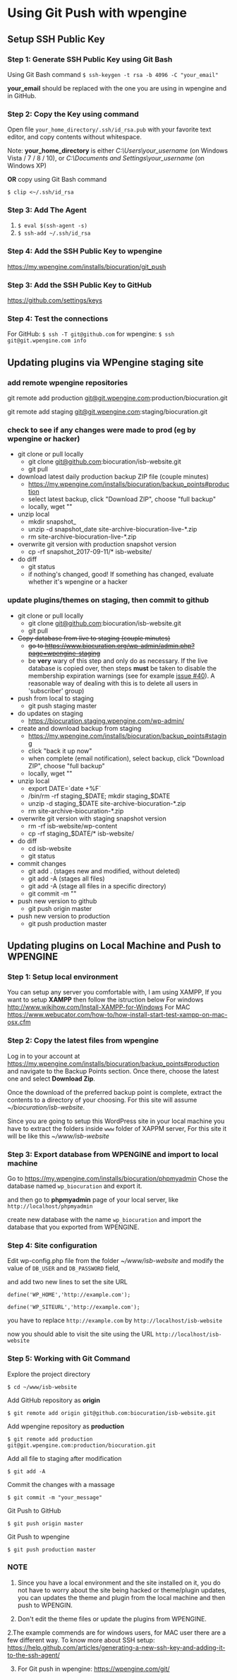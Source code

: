 # Using Git Push with wpengine


## Setup SSH Public Key

### Step 1: Generate SSH Public Key using Git Bash
Using Git Bash command
`$ ssh-keygen -t rsa -b 4096 -C "your_email"`

**your_email** should be replaced with the one you are using in wpengine and in GitHub.


### Step 2: Copy the Key using command

Open file `your_home_directory/.ssh/id_rsa.pub` with your favorite text editor, and copy contents without whitespace.

Note: **your_home_directory** is either *C:\Users\your_username* (on Windows Vista / 7 / 8 / 10), or *C:\Documents and Settings\your_username* (on Windows XP)

**OR** copy using Git Bash command

`$ clip <~/.ssh/id_rsa`


### Step 3: Add The Agent
1. `$ eval $(ssh-agent -s)`
2. `$ ssh-add ~/.ssh/id_rsa`


### Step 4: Add the SSH Public Key to wpengine
https://my.wpengine.com/installs/biocuration/git_push


### Step 3: Add the SSH Public Key to GitHub
https://github.com/settings/keys


### Step 4: Test the connections
For GitHub: `$ ssh -T git@github.com` for wpengine: `$ ssh git@git.wpengine.com info`


## Updating plugins via WPengine staging site

### add remote wpengine repositories

git remote add production git@git.wpengine.com:production/biocuration.git

git remote add staging git@git.wpengine.com:staging/biocuration.git


### check to see if any changes were made to prod (eg by wpengine or hacker)

* git clone or pull locally
   - git clone git@github.com:biocuration/isb-website.git
   - git pull
* download latest daily production backup ZIP file (couple minutes)
   - https://my.wpengine.com/installs/biocuration/backup_points#production
   - select latest backup, click "Download ZIP", choose "full backup"
   - locally, wget "<URL>"
* unzip local 
   - mkdir snapshot_<date>
   - unzip -d snapshot_date site-archive-biocuration-live-*.zip
   - rm site-archive-biocuration-live-*.zip
* overwrite git version with production snapshot version 
   - cp -rf snapshot_2017-09-11/* isb-website/
* do diff
   - git status
   - if nothing's changed, good!  If something has changed, evaluate whether it's wpengine or a hacker

### update plugins/themes on staging, then commit to github

* git clone or pull locally
   - git clone git@github.com:biocuration/isb-website.git
   - git pull
* ~~Copy database from live to staging (couple minutes)~~
   - ~~go to https://www.biocuration.org/wp-admin/admin.php?page=wpengine-staging~~
   - be **very** wary of this step and only do as necessary. If the live database is copied over, then steps **must** be taken to disable the membership expiration warnings (see for example [issue #40](https://github.com/biocuration/isb-website/issues/40)).  A reasonable way of dealing with this is to delete all users in 'subscriber' group)
* push from local to staging
   - git push staging master
* do updates on staging
   - https://biocuration.staging.wpengine.com/wp-admin/
* create and download backup from staging
   - https://my.wpengine.com/installs/biocuration/backup_points#staging
   - click "back it up now"
   - when complete (email notification), select backup, click "Download ZIP", choose "full backup"
   - locally, wget "<URL>"
* unzip local 
   - export DATE=\`date +%F\`
   - /bin/rm -rf staging_$DATE; mkdir staging_$DATE
   - unzip -d staging_$DATE site-archive-biocuration-*.zip
   - rm site-archive-biocuration-*.zip
* overwrite git version with staging snapshot version 
   - rm -rf isb-website/wp-content
   - cp -rf staging_$DATE/* isb-website/
* do diff
   - cd isb-website
   - git status
* commit changes
   - git add . (stages new and modified, without deleted)
   - git add -A (stages all files)
   - git add -A <path> (stage all files in a specific directory)
   - git commit -m "<comment>"
* push new version to github
   - git push origin master
* push new version to production
   - git push production master



## Updating plugins on Local Machine and Push to WPENGINE

### Step 1: Setup local environment
You can setup any server you comfortable with, I am using XAMPP, If you want to setup **XAMPP** then follow the istruction below
For windows http://www.wikihow.com/Install-XAMPP-for-Windows
For MAC https://www.webucator.com/how-to/how-install-start-test-xampp-on-mac-osx.cfm

### Step 2: Copy the latest files from wpengine
Log in to your account at https://my.wpengine.com/installs/biocuration/backup_points#production and navigate to the Backup Points section. Once there, choose the latest one and select **Download Zip**.

Once the download of the preferred backup point is complete, extract the contents to a directory of your choosing. For this site will assume *~/biocuration/isb-website*.


Since you are going to setup this WordPress site in your local machine you have to extract the folders inside `www` folder of XAPPM server, For this site it will be like this *~/www/isb-website*


### Step 3: Export database from WPENGINE and import to local machine
Go to 
https://my.wpengine.com/installs/biocuration/phpmyadmin
Chose the database named `wp_biocuration` and export it.

and then go to **phpmyadmin** page of your local server, like `http://localhost/phpmyadmin`

create new database with the name `wp_biocuration` and import the database that you exported from WPENGINE.


### Step 4: Site configuration
Edit wp-config.php file from the folder *~/www/isb-website* and modify the value of `DB_USER` and `DB_PASSWORD` field,

and add two new lines to set the site URL 

`define('WP_HOME','http://example.com');`

`define('WP_SITEURL','http://example.com');`

you have to replace `http://example.com` by `http://localhost/isb-website`

now you should able to visit the site using the URL `http://localhost/isb-website`

### Step 5: Working with Git Command
Explore the project directory

`$ cd ~/www/isb-website` 


Add GitHub repository as **origin**

`$ git remote add origin git@github.com:biocuration/isb-website.git`


Add wpengine repository as **production**

`$ git remote add production git@git.wpengine.com:production/biocuration.git`


Add all file to staging after modification

`$ git add -A`


Commit the changes with a massage

`$ git commit -m "your_message"`


Git Push to GitHub

`$ git push origin master`


Git Push to wpengine

`$ git push production master`



### NOTE

1. Since you have a local environment and the site installed on it, you do not have to worry about the site being hacked or theme/plugin updates, you can updates the theme and plugin from the local machine and then push to WPENGIN.

2. Don't edit the theme files or update the plugins from WPENGINE.

2.The example commends are for windows users, for MAC user there are a few different way.
To know more about SSH setup: https://help.github.com/articles/generating-a-new-ssh-key-and-adding-it-to-the-ssh-agent/

3. For Git push in wpengine: https://wpengine.com/git/
